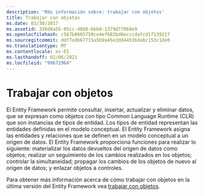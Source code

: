 ```yaml
---
description: 'Más información sobre: trabajar con objetos'
title: Trabajar con objetos
ms.date: 03/30/2017
ms.assetid: 338d8a55-05cc-46b0-bbb8-1379d77068e9
ms.openlocfilehash: c567b8665750ce4ef682bd0ecccdafcd1f139217
ms.sourcegitcommit: ddf7edb67715a5b9a45e3dd44536dabc153c1de0
ms.translationtype: MT
ms.contentlocale: es-ES
ms.lasthandoff: 02/06/2021
ms.locfileid: "99672964"
---
```

# <a name="working-with-objects"></a>Trabajar con objetos

El Entity Framework permite consultar, insertar, actualizar y eliminar datos, que se expresan como objetos con tipo Common Language Runtime (CLR) que son instancias de tipos de entidad. Los tipos de entidad representan las entidades definidas en el modelo conceptual. El Entity Framework asigna las entidades y relaciones que se definen en un modelo conceptual a un origen de datos. El Entity Framework proporciona funciones para realizar lo siguiente: materializar los datos devueltos del origen de datos como objetos; realizar un seguimiento de los cambios realizados en los objetos; controlar la simultaneidad; propagar los cambios de los objetos de nuevo al origen de datos; y enlazar objetos a controles.  
  
 Para obtener más información acerca de cómo trabajar con objetos en la última versión del Entity Framework vea [trabajar con objetos](/previous-versions/gg696163(v=vs.103)).

